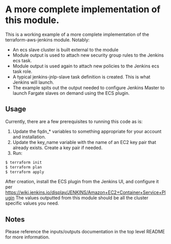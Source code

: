 # A more complete implementation of this module.

This is a working example of a more complete implementation of the terraform-aws-jenkins module.
Notably:
- An ecs slave cluster is built external to the module
- Module output is used to attach new security group rules to the Jenkins ecs task.
- Module output is used again to attach new policies to the Jenkins ecs task role.
- A typical jenkins-jnlp-slave task definition is created.  This is what Jenkins will launch.
- The example spits out the output needed to configure Jenkins Master to launch Fargate slaves on demand using the ECS plugin.


## Usage

Currently, there are a few prerequisites to running this code as is:
1. Update the fqdn_* variables to something appropriate for your account and installation.
2. Update the key_name variable with the name of an EC2 key pair that already exists.  Create a key pair if needed.
3. Run:
```bash
$ terraform init
$ terraform plan
$ terraform apply
```
After creation, install the ECS plugin from the Jenkins UI, and configure it per https://wiki.jenkins.io/display/JENKINS/Amazon+EC2+Container+Service+Plugin  The values outputted from this module should be all the cluster specific values you need.


## Notes

Please reference the inputs/outputs documentation in the top level README for more information.
